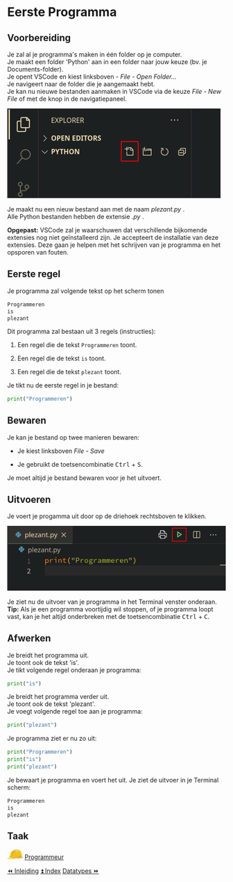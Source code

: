 Eerste Programma
================

Voorbereiding
-------------

Je zal al je programma's maken in één folder op je computer.\
Je maakt een folder 'Python' aan in een folder naar jouw keuze (bv. je
Documents-folder).\
Je opent VSCode en kiest linksboven - _File - Open
Folder..._\
Je navigeert naar de folder die je aangemaakt hebt.\
Je kan nu nieuwe bestanden aanmaken in VSCode via de keuze _File - New
File_ of met de knop in de navigatiepaneel.

![image](images/new-file.png)

Je maakt nu een nieuw bestand aan met de naam _plezant.py_
.\
Alle Python bestanden hebben de extensie _.py_ .

**Opgepast:** VSCode zal je waarschuwen dat verschillende bijkomende
extensies nog niet geïnstalleerd zijn. Je accepteert de installatie van
deze extensies. Deze gaan je helpen met het schrijven van je programma
en het opsporen van fouten.

Eerste regel
------------

Je programma zal volgende tekst op het scherm tonen
```
Programmeren
is
plezant 
```
Dit programma zal bestaan uit 3 regels (instructies):

1.  Een regel die de tekst `Programmeren` toont.

2.  Een regel die de tekst `is` toont.

3.  Een regel die de tekst `plezant` toont.

Je tikt nu de eerste regel in je bestand:
```python
print("Programmeren")
```

Bewaren
-------

Je kan je bestand op twee manieren bewaren:

-   Je kiest linksboven _File - Save_

-   Je gebruikt de toetsencombinatie <kbd>Ctrl</kbd> + <kbd>S</kbd>.

Je moet altijd je bestand bewaren voor je het uitvoert.

Uitvoeren
---------

Je voert je progamma uit door op de driehoek rechtsboven te
klikken.

![image](images/run-in-terminal.png)

Je ziet nu de uitvoer van je programma in het Terminal venster
onderaan.\
**Tip:** Als je een programma voortijdig wil stoppen, of je programma
loopt vast, kan je het altijd onderbreken met de toetsencombinatie <kbd>Ctrl</kbd> + <kbd>C</kbd>.

Afwerken
--------

Je breidt het programma uit.\
Je toont ook de tekst 'is'.\
Je tikt volgende regel onderaan je programma:
```python
print("is")
```
Je breidt het programma verder uit.\
Je toont ook de tekst 'plezant'.\
Je voegt volgende regel toe aan je programma:
```python
print("plezant")
```
Je programma ziet er nu zo uit:
```python
print("Programmeren")
print("is")
print("plezant")
```
Je bewaart je programma en voert het uit. Je ziet de uitvoer in je
Terminal scherm:
```
Programmeren
is
plezant
```

Taak
----

![image](images/hardhat.png)
[Programmeur](/taken/programmeur.html)

<a class="btn" href="./01_inleiding.html">&#9194; Inleiding</a>
<a class="btn" href="./index.html">&#9195; Index</a>
<a class="btn" href="./03_datatypes.html">Datatypes &#9193;</a>
